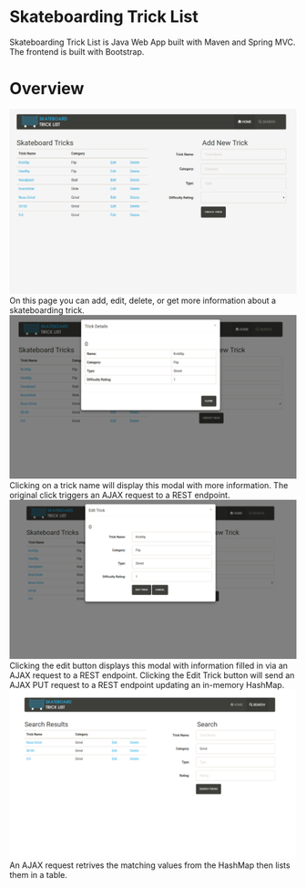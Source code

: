 # Skateboarding Trick List
Skateboarding Trick List is Java Web App built with Maven and Spring MVC. The frontend is built with Bootstrap.

# Overview
<img src="/images/skatetrick1.png" width="600">  
On this page you can add, edit, delete, or get more information about a skateboarding trick.


<img src="/images/skatetrick2.png" width="600">  
Clicking on a trick name will display this modal with more information. The original click triggers an AJAX request to a REST endpoint.


<img src="/images/skatetrick3.png" width="600">  
Clicking the edit button displays this modal with information filled in via an AJAX request to a REST endpoint. Clicking the Edit Trick
button will send an AJAX PUT request to a REST endpoint updating an in-memory HashMap.


<img src="/images/skatetrick4.png" width="600">  
An AJAX request retrives the matching values from the HashMap then lists them in a table.

